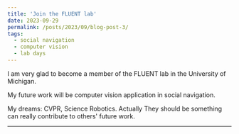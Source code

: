 ```yaml
---
title: 'Join the FLUENT lab'
date: 2023-09-29
permalink: /posts/2023/09/blog-post-3/
tags:
  - social navigation
  - computer vision
  - lab days
---
```


I am very glad to become a member of the FLUENT lab in the University of Michigan.

My future work will be computer vision application in social navigation.

My dreams: CVPR, Science Robotics. Actually They should be something can really contribute to others' future work.

------

<!-- Sample text test1
======

Sample text test2
======

Sample text test3
------ -->